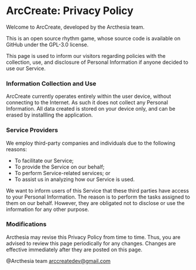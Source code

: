 # ArcCreate: Privacy Policy
Welcome to ArcCreate, developed by the Arcthesia team.

This is an open source rhythm game, whose source code is available on GitHub under the GPL-3.0 license.

This page is used to inform our visitors regarding policies with the collection, use, and disclosure of Personal Information if anyone decided to use our Service.

### Information Collection and Use
ArcCreate currently operates entirely within the user device, without connecting to the Internet. As such it does not collect any Personal Information. All data created is stored on your device only, and can be erased by installling the application.

### Service Providers
We employ third-party companies and individuals due to the following reasons:
- To facilitate our Service;
- To provide the Service on our behalf;
- To perform Service-related services; or
- To assist us in analyzing how our Service is used.

We want to inform users of this Service that these third parties have access to your Personal Information. The reason is to perform the tasks assigned to them on our behalf. However, they are obligated not to disclose or use the information for any other purpose.

### Modifications
Arcthesia may revise this Privacy Policy from time to time. Thus, you are advised to review this page periodically for any changes. Changes are effective immediately after they are posted on this page.

@Arcthesia team
arccreatedev@gmail.com